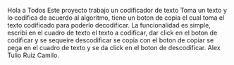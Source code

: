 Hola a Todos
Este proyecto trabajo un codificador de texto
Toma un texto y lo codifica de acuerdo al algoritmo, tiene un boton de copia el cual toma el texto codificado para poderlo decodificar.
La funcionalidad es simple, escribi en el cuadro de texto el texto a codificar, dar click en el boton de codificar y se sequeire descodificar se copia con el boton de copiar se pega en el cuadro de texto 
y se da click en el boton de descodificar.
Alex Tulio Ruiz Camilo.
